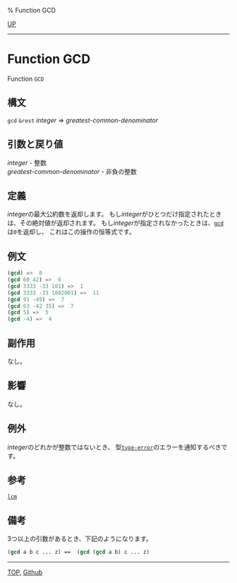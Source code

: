 % Function GCD

[UP](12.2.html)  

---

# Function **GCD**


Function `GCD`


## 構文

`gcd` `&rest` *integer* => *greatest-common-denominator*


## 引数と戻り値

*integer* - 整数  
*greatest-common-denominator* - 非負の整数


## 定義

*integer*の最大公約数を返却します。
もし*integer*がひとつだけ指定されたときは、その絶対値が返却されます。
もし*integer*が指定されなかったときは、[`gcd`](12.2.gcd.html)は`0`を返却し、
これはこの操作の恒等式です。


## 例文

```lisp
(gcd) =>  0
(gcd 60 42) =>  6
(gcd 3333 -33 101) =>  1
(gcd 3333 -33 1002001) =>  11
(gcd 91 -49) =>  7
(gcd 63 -42 35) =>  7
(gcd 5) =>  5
(gcd -4) =>  4
```


## 副作用

なし。


## 影響

なし。


## 例外

*integer*のどれかが整数ではないとき、
型[`type-error`](4.4.type-error.html)のエラーを通知するべきです。


## 参考

[`lcm`](12.2.lcm.html)


## 備考

3つ以上の引数があるとき、下記のようになります。

```lisp
(gcd a b c ... z) ==  (gcd (gcd a b) c ... z)
```


---
[TOP](index.html),  [Github](https://github.com/nptcl/npt-japanese)


